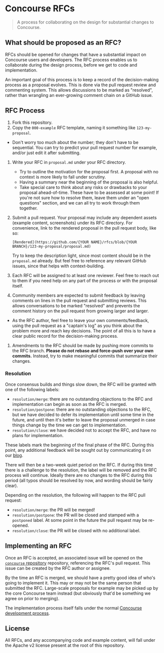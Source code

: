# Concourse RFCs

> A process for collaborating on the design for substantial changes to Concourse.


## What should be proposed as an RFC?

RFCs should be opened for changes that have a substantial impact on Concourse
users and developers. The RFC process enables us to collaborate during the
design process, before we get to code and implementation.

An important goal of this process is to keep a record of the decision-making
process as a proposal evolves. This is done via the pull request review and
commenting system. This allows discussions to be marked as "resolved", rather
than wrangling an ever-growing comment chain on a GitHub issue.


## RFC Process

1. Fork this repository.
1. Copy the `000-example` RFC template, naming it something like
   `123-my-proposal`.
  * Don't worry too much about the number; they don't have to be sequential.
    You can try to predict your pull request number for example, and/or just
    edit it after submitting.
1. Write your RFC in `proposal.md` under your RFC directory.
    * Try to outline the motivation for the proposal first. A proposal with
      no context is more likely to fall under scrutiny.
    * Having a summary near the beginning of the proposal is also helpful.
    * Take special care to think about any risks or drawbacks to your proposal
      ahead-of-time. These have to be assessed at some point! If you're not
      sure how to resolve them, leave them under an "open questions" section,
      and we can all try to work through them together.
1. Submit a pull request. Your proposal may include any dependent assets
   (example content, screenshots) under its RFC directory. For convenience,
   link to the rendered proposal in the pull request body, like so:

   ```
   [Rendered](https://github.com/{YOUR NAME}/rfcs/blob/{YOUR BRANCH}/123-my-proposal/proposal.md)
   ```

   Try to keep the description light, since most content should be in the
   `proposal.md` already. But feel free to reference any relevant GitHub
   issues, since that helps with context-building.
1. Each RFC will be assigned to at least one reviewer. Feel free to reach out
   to them if you need help on any part of the process or with the proposal
   itself.
1. Community members are expected to submit feedback by leaving comments on
   lines in the pull request and submitting reviews. This allows conversations
   to be marked "resolved" and prevents the comment history on the pull request
   from growing larger and larger.
  * As the RFC author, feel free to leave your own comments/feedback, using the
    pull request as a "captain's log" as you think about the problem more and
    reach key decisions. The point of all this is to have a clear public record
    for the decision-making process.
1. Amendments to the RFC should be made by pushing more commits to the RFC
   branch. **Please do not rebase and force-push over your own commits.**
   Instead, try to make meaningful commits that summarize their changes.


### Resolution

Once consensus builds and things slow down, the RFC will be granted with one of
the following labels:

* `resolution/merge`: there are no outstanding objections to the RFC and
  implementation can begin as soon as the RFC is merged.
* `resolution/postpone`: there are no outstanding objections to the RFC, but we
  have decided to defer its implementation until some time in the future, and
  until then it's better to leave the proposal unmerged in case things change
  by the time we can get to implementation.
* `resolution/close`: we have decided not to accept the RFC, and have no plans
  for implementation.

These labels mark the beginning of the final phase of the RFC. During this
point, any additional feedback will be sought out by communicating it on our
[blog](https://medium.com/concourse-ci).

There will then be a two-week quiet period on the RFC. If during this time
there is a challenge to the resolution, the label will be removed and the RFC
process will continue. Ideally there are no changes to the RFC during this
period (all typos should be resolved by now, and wording should be fairly
clear).

Depending on the resolution, the following will happen to the RFC pull request:

* `resolution/merge`: the PR will be merged!
* `resolution/postpone`: the PR will be closed and stamped with a `postponed`
  label. At some point in the future the pull request may be re-opened.
* `resolution/close`: the PR will be closed with no additional label.


## Implementing an RFC

Once an RFC is accepted, an associated issue will be opened on the [`concourse`
repository](https://github.com/concourse/concourse) repository, referencing the
RFC's pull request. This issue can be created by the RFC author or assignee.

By the time an RFC is merged, we should have a pretty good idea of who's going
to implement it. This may or may not be the same person that submitted the RFC.
Large-scale proposals for example may be picked up by the core Concourse team
instead (but obviously that'd be something we agree on prior to merging).

The implementation process itself falls under the normal [Concourse development
process](https://github.com/concourse/concourse/blob/master/CONTRIBUTING.md).


## License

All RFCs, and any accompanying code and example content, will fall under the
Apache v2 license present at the root of this repository.
